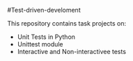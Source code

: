 #Test-driven-develoment

This repository contains task projects on:
- Unit Tests in Python
- Unittest module
- Interactive and Non-interactivee tests